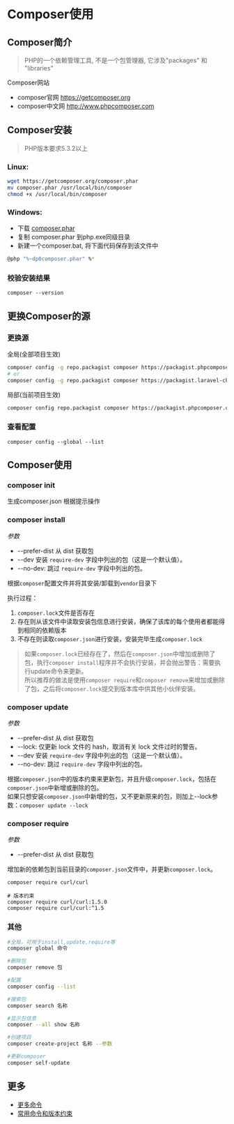 Composer使用
============


## Composer简介

> PHP的一个依赖管理工具, 不是一个包管理器, 它涉及"packages" 和 "libraries"

Composer网站

* composer官网 https://getcomposer.org
* composer中文网 http://www.phpcomposer.com

## Composer安装

> PHP版本要求5.3.2以上  

### Linux: 

```bash
wget https://getcomposer.org/composer.phar
mv composer.phar /usr/local/bin/composer
chmod +x /usr/local/bin/composer
```

### Windows:  

* 下载 [composer.phar](https://getcomposer.org/composer.phar)  
* 复制 composer.phar 到php.exe同级目录  
* 新建一个composer.bat, 将下面代码保存到该文件中  

```bash
@php "%~dp0composer.phar" %*
```

### 校验安装结果

```
composer --version
```


## 更换Composer的源

### 更换源

全局(全部项目生效)

```bash
composer config -g repo.packagist composer https://packagist.phpcomposer.com
# or
composer config -g repo.packagist composer https://packagist.laravel-china.org
```

局部(当前项目生效)

```bash
composer config repo.packagist composer https://packagist.phpcomposer.com
```

###  查看配置

```
composer config --global --list
```


## Composer使用

### composer init

生成composer.json 根据提示操作

### composer install

*参数*

* --prefer-dist 从 dist 获取包
* --dev 安装 `require-dev` 字段中列出的包（这是一个默认值）。
* --no-dev: 跳过 `require-dev` 字段中列出的包。

根据`composer`配置文件并将其安装/卸载到`vendor`目录下

执行过程：

1. `composer.lock`文件是否存在
2. 存在则从该文件中读取安装包信息进行安装，确保了该库的每个使用者都能得到相同的依赖版本
3. 不存在则读取`composer.json`进行安装，安装完毕生成`composer.lock`

> 如果`composer.lock`已经存在了，然后在`composer.json`中增加或删除了包，执行`composer install`程序并不会执行安装，并会抛出警告：需要执行update命令来更新。  
> 所以推荐的做法是使用`composer require`和`composer remove`来增加或删除了包，之后将`composer.lock`提交到版本库中供其他小伙伴安装。

### composer update

*参数*

* --prefer-dist 从 dist 获取包  
* --lock: 仅更新 lock 文件的 hash，取消有关 lock 文件过时的警告。
* --dev 安装 `require-dev` 字段中列出的包（这是一个默认值）。
* --no-dev: 跳过 `require-dev` 字段中列出的包。

根据`composer.json`中的版本约束来更新包，并且升级`composer.lock`，包括在`composer.json`中新增或删除的包。  
如果只想安装`composer.json`中新增的包，又不更新原来的包，则加上--lock参数：`composer update --lock`

### composer require

*参数*

* --prefer-dist 从 dist 获取包  

增加新的依赖包到当前目录的`composer.json`文件中，并更新`composer.lock`。

```
composer require curl/curl

# 版本约束
composer require curl/curl:1.5.0
composer require curl/curl:^1.5
```


### 其他

```bash
#全局，可用于install,update,require等
composer global 命令

#删除包
composer remove 包

#配置
composer config --list

#搜索包
composer search 名称

#显示包信息
composer --all show 名称

#创建项目
composer create-project 名称 --参数

#更新composer
composer self-update
```

## 更多

* [更多命令](http://docs.phpcomposer.com/03-cli.html)  
* [常用命令和版本约束](https://segmentfault.com/a/1190000005898222)  
